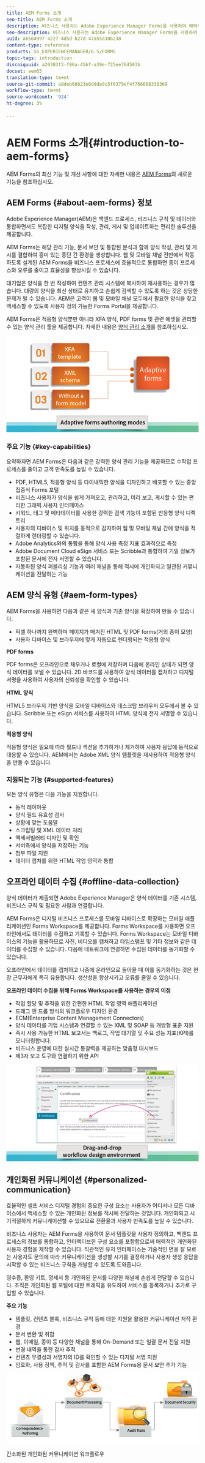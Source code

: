 ```yaml
---
title: AEM Forms 소개
seo-title: AEM Forms 소개
description: 비즈니스 사용자는 Adobe Experience Manager Forms을 사용하여 매력적이고 응답적이며 적응성이 높은 양식을 웹 및 모바일 사이트에 통합하여 디지털 등록 프로세스를 간소화하고 고객 전환율을 높일 수 있습니다.
seo-description: 비즈니스 사용자는 Adobe Experience Manager Forms을 사용하여 매력적이고 응답적이며 적응성이 높은 양식을 웹 및 모바일 사이트에 통합하여 디지털 등록 프로세스를 간소화하고 고객 전환율을 높일 수 있습니다.
uuid: a6564997-4227-4d5d-b27d-47a55a386238
content-type: reference
products: SG_EXPERIENCEMANAGER/6.5/FORMS
topic-tags: introduction
discoiquuid: a20383f2-f86a-45bf-a39e-725ee764503b
docset: aem65
translation-type: tm+mt
source-git-commit: a8deb66b23e6ddde9c5f6379ef4f766668336369
workflow-type: tm+mt
source-wordcount: '924'
ht-degree: 3%

---
```



# AEM Forms 소개{#introduction-to-aem-forms}

AEM Forms의 최신 기능 및 개선 사항에 대한 자세한 내용은 [AEM Forms](../../forms/using/whats-new.md)의 새로운 기능을 참조하십시오.

## AEM Forms {#about-aem-forms} 정보

Adobe Experience Manager(AEM)은 백엔드 프로세스, 비즈니스 규칙 및 데이터와 통합하면서도 복잡한 디지털 양식을 작성, 관리, 게시 및 업데이트하는 편리한 솔루션을 제공합니다.

AEM Forms는 해당 관리 기능, 문서 보안 및 통합된 분석과 함께 양식 작성, 관리 및 게시를 결합하여 흥미 있는 종단 간 환경을 생성합니다. 웹 및 모바일 채널 전반에서 작동하도록 설계된 AEM Forms을 비즈니스 프로세스에 효율적으로 통합하면 종이 프로세스와 오류를 줄이고 효율성을 향상시킬 수 있습니다.

대기업은 양식을 한 번 작성하여 컨텐츠 관리 시스템에 복사하여 재사용하는 경우가 많습니다. 대량의 양식을 최신 상태로 유지하고 손쉽게 검색할 수 있도록 하는 것은 상당한 문제가 될 수 있습니다. AEM은 고객이 웹 및 모바일 채널 모두에서 필요한 양식을 찾고 액세스할 수 있도록 사용자 정의 가능한 Forms Portal을 제공합니다.

AEM Forms은 적응형 양식뿐만 아니라 XFA 양식, PDF forms 및 관련 에셋을 관리할 수 있는 양식 관리 툴을 제공합니다. 자세한 내용은 [양식 관리 소개](../../forms/using/introduction-managing-forms.md)를 참조하십시오.

![](do-not-localize/4th-draft.gif)

### 주요 기능 {#key-capabilities}

요약하자면 AEM Forms은 다음과 같은 강력한 양식 관리 기능을 제공하므로 수작업 프로세스를 줄이고 고객 만족도를 높일 수 있습니다.

* PDF, HTML5, 적응형 양식 등 다이내믹한 양식을 디자인하고 배포할 수 있는 중앙 집중식 Forms 포털
* 비즈니스 사용자가 양식을 쉽게 가져오고, 관리하고, 미리 보고, 게시할 수 있는 편리한 그래픽 사용자 인터페이스
* 키워드, 태그 및 메타데이터를 사용한 강력한 검색 기능이 포함된 반응형 양식 디렉토리
* 사용자의 디바이스 및 위치를 동적으로 감지하여 웹 및 모바일 채널 간에 양식을 적절하게 렌더링할 수 있습니다.
* Adobe Analytics와의 통합을 통해 양식 사용 측정 지표 효과적으로 측정
* Adobe Document Cloud eSign 서비스 또는 Scribble과 통합하여 기밀 정보가 포함된 문서에 전자 서명할 수 있습니다.
* 자동화된 양식 퍼블리싱 기능과 여러 채널을 통해 적시에 개인화되고 일관된 커뮤니케이션을 전달하는 기능

## AEM 양식 유형 {#aem-form-types}

AEM Forms을 사용하면 다음과 같은 새 양식과 기존 양식을 확장하여 만들 수 있습니다.

* 픽셀 하나까지 완벽하며 페이지가 매겨진 HTML 및 PDF forms(거의 종이 모양)
* 사용자 디바이스 및 브라우저에 맞게 자동으로 렌더링되는 적응형 양식

**PDF forms**

PDF forms은 오프라인으로 채우거나 로컬에 저장하며 다음에 온라인 상태가 되면 양식 데이터를 보낼 수 있습니다. 2D 바코드를 사용하여 양식 데이터를 캡처하고 디지털 서명을 사용하여 사용자의 신뢰성을 확인할 수 있습니다.

**HTML 양식**

HTML5 브라우저 기반 양식을 모바일 디바이스와 데스크탑 브라우저 모두에서 볼 수 있습니다. Scribble 또는 eSign 서비스를 사용하여 HTML 양식에 전자 서명할 수 있습니다.

**적응형 양식**

적응형 양식은 필요에 따라 필드나 섹션을 추가하거나 제거하여 사용자 응답에 동적으로 대응할 수 있습니다. AEM에서는 Adobe XML 양식 템플릿을 재사용하여 적응형 양식을 만들 수 있습니다.

### 지원되는 기능 {#supported-features}

모든 양식 유형은 다음 기능을 지원합니다.

* 동적 레이아웃
* 양식 필드 유효성 검사
* 상황에 맞는 도움말
* 스크립팅 및 XML 데이터 처리
* 액세서빌러티 디자인 및 확인
* 서버측에서 양식을 저장하는 기능
* 첨부 파일 지원
* 데이터 캡처를 위한 HTML 작업 영역과 통합

## 오프라인 데이터 수집 {#offline-data-collection}

양식 데이터가 제출되면 Adobe Experience Manager은 양식 데이터를 기존 시스템, 비즈니스 규칙 및 필요한 사람과 연결합니다.

AEM Forms은 디지털 비즈니스 프로세스를 모바일 디바이스로 확장하는 모바일 애플리케이션인 Forms Workspace를 제공합니다. Forms Workspace를 사용하면 오프라인에서도 데이터를 수집하고 기록할 수 있습니다. Forms Workspace는 모바일 디바이스의 기능을 활용하므로 사진, 비디오를 캡처하고 타임스탬프 및 기타 정보와 같은 데이터를 수집할 수 있습니다. 다음에 네트워크에 연결하면 수집된 데이터를 동기화할 수 있습니다.

오프라인에서 데이터를 캡처하고 나중에 온라인으로 돌아올 때 이를 동기화하는 것은 현장 근무자에게 특히 유용합니다. 생산성을 향상시키고 오류를 줄일 수 있습니다.

**오프라인 데이터 수집을 위해 Forms Workspace를 사용하는 경우의 이점**

* 작업 할당 및 추적을 위한 간편한 HTML 작업 영역 애플리케이션
* 드래그 앤 드롭 방식의 워크플로우 디자인 환경
* ECM(Enterprise Content Management Connectors)
* 양식 데이터를 기업 시스템과 연결할 수 있는 XML 및 SOAP 등 개방형 표준 지원
* 즉시 사용 가능한 HTML 보고서는 백로그, 작업 대기열 및 주요 성능 지표(KPI)를 모니터링합니다.
* 비즈니스 운영에 대한 실시간 통찰력을 제공하는 맞춤형 대시보드
* 제3자 보고 도구와 연결하기 위한 API

![](do-not-localize/3rd-draft.gif)

## 개인화된 커뮤니케이션 {#personalized-communication}

효율적인 셀프 서비스 디지털 경험의 중요한 구성 요소는 사용자가 어디서나 모든 디바이스에서 액세스할 수 있는 개인화된 정보를 적시에 전달하는 것입니다. 개인화되고 시기적절하게 커뮤니케이션할 수 있으므로 전환율과 사용자 만족도를 높일 수 있습니다.

비즈니스 사용자는 AEM Forms을 사용하여 문서 템플릿을 사용자 정의하고, 백엔드 프로세스의 정보를 통합하고, 인터랙티브한 구성 요소를 포함함으로써 매력적인 개인화된 사용자 경험을 제작할 수 있습니다. 직관적인 유저 인터페이스는 기술적인 면을 잘 모르는 사용자도 문의에 따라 커뮤니케이션을 생성할 시기를 결정하거나 사용자 생성 응답을 시작할 수 있는 비즈니스 규칙을 개발할 수 있도록 도와줍니다.

영수증, 환영 키트, 명세서 등 개인화된 문서를 다양한 채널에 손쉽게 전달할 수 있습니다. 조직은 개인화된 웹 포털에 대한 트래픽을 유도하여 서비스를 등록하거나 추가로 구입할 수 있습니다.

**주요 기능**

* 템플릿, 컨텐츠 블록, 비즈니스 규칙 등에 대한 지원을 활용한 커뮤니케이션 저작 환경
* 문서 변환 및 취합
* 웹, 이메일, 종이 등 다양한 채널을 통해 On-Demand 또는 일괄 문서 전달 지원
* 변경 내역을 통한 감사 추적
* 컨텐츠 무결성과 서명자의 ID를 확인할 수 있는 디지털 서명 지원
* 암호화, 사용 정책, 추적 및 감사를 포함한 AEM Forms용 문서 보안 추가 기능

![](do-not-localize/layout-02.png)

간소화된 개인화된 커뮤니케이션 워크플로우
